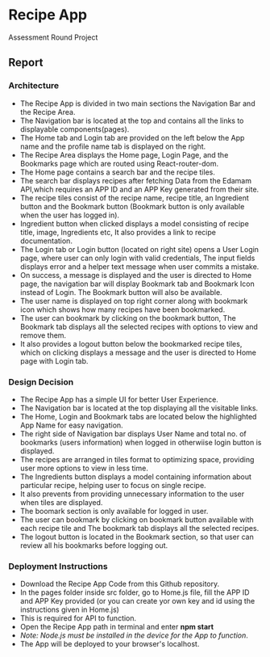 # Recipe App

Assessment Round Project

## Report

### Architecture 

* The Recipe App is divided in two main sections the Navigation Bar and the Recipe Area.
* The Navigation bar is located at the top and contains all the links to displayable components(pages).
* The Home tab and Login tab are provided on the left below the App name and the profile name tab is displayed on the right.
* The Recipe Area displays the Home page, Login Page, and the Bookmarks page which are routed using React-router-dom.
* The Home page contains a search bar and the recipe tiles.
* The search bar displays recipes after fetching Data from the Edamam API,which requires an APP ID and an APP Key generated from their site.
* The recipe tiles consist of the recipe name, recipe title, an Ingredient button and the Bookmark button (Bookmark button is only available when the user has logged in).
* Ingredient button when clicked displays a model consisting of recipe title, image, Ingredients etc, It also provides a link to recipe documentation.
* The Login tab or Login button (located on right site) opens a User Login page, where user can only login with valid credentials, The input fields displays error and a helper text message when user commits a mistake.
* On success, a message is displayed and the user is directed to Home page, the navigation bar will display Bookmark tab and Bookmark Icon instead of Login. The Bookmark button will also be available.
* The user name is displayed on top right corner along with bookmark icon which shows how many recipes have been bookmarked.
* The user can bookmark by clicking on the bookmark button, The Bookmark tab displays all the selected recipes with options to view and remove them.
* It also provides a logout button below the bookmarked recipe tiles, which on clicking displays a message and the user is directed to Home page with Login tab.


### Design Decision

* The Recipe App has a simple UI for better User Experience.
* The Navigation bar is located at the top displaying all the visitable links.
* The Home, Login and Bookmark tabs are located below the highlighted App Name for easy navigation.
* The right side of Navigation bar displays User Name and total no. of bookmarks (users information) when logged in otherwiise login button is displayed.
* The recipes are arranged in tiles format to optimizing space, providing user more options to view in less time.
* The Ingredients button displays a model containing information about particular recipe, helping user to focus on single recipe.
* It also prevents from providing unnecessary information to the user when tiles are displayed.
* The boomark section is only available for logged in user.
* The user can bookmark by clicking on bookmark button available with each recipe tile and The bookmark tab displays all the selected recipes.
* The logout button is located in the Bookmark section, so that user can review all his bookmarks before logging out.


### Deployment Instructions

* Download the Recipe App Code from this Github repository.
* In the pages folder inside src folder, go to Home.js file, fill the APP ID and APP Key provided (or you can create yor own key and id using the instructions given in Home.js)
* This is required for API to function.
* Open the Recipe App path in terminal and enter **npm start**
* _Note: Node.js must be installed in the device for the App to function_.
* The App will be deployed to your browser's localhost.
